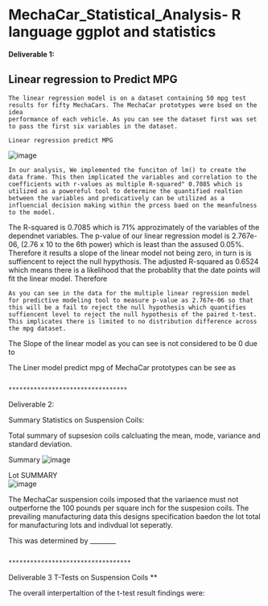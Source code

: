 # MechaCar_Statistical_Analysis- R language ggplot and statistics
**Deliverable 1:**

## Linear regression to Predict MPG
    The linear regression model is on a dataset containing 50 mpg test results for fifty MechaCars. The MechaCar prototypes were bsed on the idea 
    performance of each vehicle. As you can see the dataset first was set to pass the first six variables in the dataset.
  
    Linear regression predict MPG                                 
   ![image](https://user-images.githubusercontent.com/107796290/200182337-524dc0d1-bf82-4bb9-83e5-620c13e943d4.png)
    
    In our analysis, We implemented the funciton of lm() to create the data frame. This then implicated the variables and correlation to the coefficients with r-values as multiple R-squared" 0.7085 which is utilized as a powereful tool to determine the quantified realtion between the variables and predicatively can be utilized as a influencial decision making within the prcess baed on the meanfulness to the model.
   
  
  The R-squared is 0.7085 which is 71% approzimately of the variables of the dependnet variables. The p-value of our linear regression model is 2.767e-06, 
(2.76 x 10 to the 6th power) which is least than the assused 0.05%. Therefore it results a slope of the linear model not being zero, in turn is is 
suffiencent to reject the null hypythosis. 
  The adjusted R-squared as 0.6524 which means there is a likelihood that the probablity that the date points will fit the linear model. 
  Therefore 
    
    As you can see in the data for the multiple linear regression model for predictive modeling tool to measure p-value as 2.767e-06 so that this will be a fail to reject the null hypothesis which quantifies suffiencent level to reject the null hypothesis of the paired t-test. This implicates there is limited to no distribution difference across the mpg dataset. 
   
   The Slope of the linear model as you can see is not considered to be 0 due to 
    
    
 The Liner model predict mpg of MechaCar prototypes can be see as 
    
                                                        *********************************


  Deliverable 2:

 Summary Statistics on Suspension Coils:
 
 Total summary of supsesion coils calcluating the mean, mode, variance and standard deviation.

Summary 
![image](https://user-images.githubusercontent.com/107796290/200188693-061ce89d-146e-4944-8604-759b101eb1b1.png)




Lot SUMMARY   
![image](https://user-images.githubusercontent.com/107796290/200187982-2b70c671-1bc2-4b16-812f-a8273c0841fe.png)

                                               

The MechaCar suspension coils imposed that the variaence must not outperforne the 100 pounds per square inch for the suspesion coils. The prevailing manufacturing data             this designs specification baedon the lot total for manufacturing lots and indivdual lot seperatly. 

This was determined by ________


                                                        **********************************



Deliverable 3
T-Tests on Suspension Coils
**

The overall interpertaltion of the t-test result findings were:
